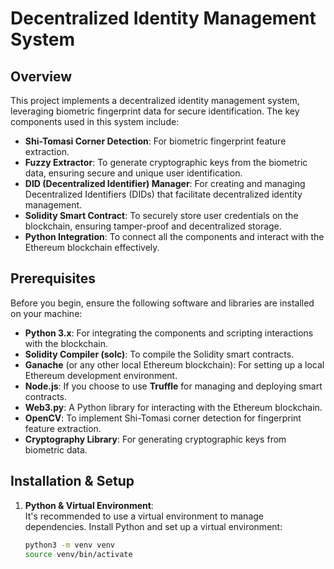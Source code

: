 # Decentralized Identity Management System

## Overview
This project implements a decentralized identity management system, leveraging biometric fingerprint data for secure identification. The key components used in this system include:

- **Shi-Tomasi Corner Detection**: For biometric fingerprint feature extraction.
- **Fuzzy Extractor**: To generate cryptographic keys from the biometric data, ensuring secure and unique user identification.
- **DID (Decentralized Identifier) Manager**: For creating and managing Decentralized Identifiers (DIDs) that facilitate decentralized identity management.
- **Solidity Smart Contract**: To securely store user credentials on the blockchain, ensuring tamper-proof and decentralized storage.
- **Python Integration**: To connect all the components and interact with the Ethereum blockchain effectively.

## Prerequisites

Before you begin, ensure the following software and libraries are installed on your machine:

- **Python 3.x**: For integrating the components and scripting interactions with the blockchain.
- **Solidity Compiler (solc)**: To compile the Solidity smart contracts.
- **Ganache** (or any other local Ethereum blockchain): For setting up a local Ethereum development environment.
- **Node.js**: If you choose to use **Truffle** for managing and deploying smart contracts.
- **Web3.py**: A Python library for interacting with the Ethereum blockchain.
- **OpenCV**: To implement Shi-Tomasi corner detection for fingerprint feature extraction.
- **Cryptography Library**: For generating cryptographic keys from biometric data.

## Installation & Setup

1. **Python & Virtual Environment**:  
   It's recommended to use a virtual environment to manage dependencies. Install Python and set up a virtual environment:
   ```bash
   python3 -m venv venv
   source venv/bin/activate
